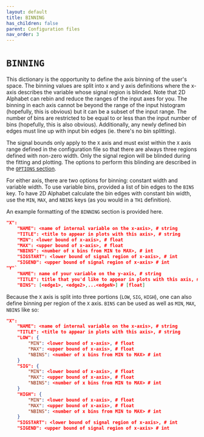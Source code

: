 ```yaml
---
layout: default
title: BINNING
has_children: false
parent: Configuration files
nav_order: 3
---
```


# **`BINNING`**
This dictionary is the opportunity to define the axis binning of the user's space.
The binning values are split into x and y axis definitions where the x-axis describes
the variable whose signal region is blinded. Note that 2D Alphabet can rebin
and reduce the ranges of the input axes for you. The binning in each axis cannot be
beyond the range of the input histogram (hopefully, this is obvious) but it can be a
subset of the input range. The number of bins are restricted to be equal to or less
than the input number of bins (hopefully, this is also obvious). Additionally, any newly
defined bin edges must line up with input bin edges (ie. there's no bin splitting).

The signal bounds only apply to the `X` axis and must exist within the `X` axis range
defined in the configuration file so that there are always three regions defined
with non-zero width. Only the signal region will be blinded during the fitting
and plotting. The options to perform this blinding are described in the [`OPTIONS` section](OPTIONS).

For either axis, there are two options for binning: constant width and variable width.
To use variable bins, provided a list of bin edges to the `BINS` key. To have 
2D Alphabet calculate the bin edges with constant bin width, use the `MIN`, `MAX`, and
`NBINS` keys (as you would in a `TH1` definition).



An example formatting of the `BINNING` section is provided here.

```json
"X":
    "NAME": <name of internal variable on the x-axis>, # string
    "TITLE": <title to appear in plots with this axis>, # string
    "MIN": <lower bound of x-axis>, # float
    "MAX": <upper bound of x-axis>, # float
    "NBINS": <number of x bins from MIN to MAX>, # int
    "SIGSTART": <lower bound of signal region of x-axis>, # int
    "SIGEND": <upper bound of signal region of x-axis> # int
"Y"`
    "NAME": name of your variable on the y-axis, # string
    "TITLE": title that you'd like to appear in plots with this axis, # string
    "BINS": [<edge1>, <edge2>,...<edgeN>] # [float]
```

Because the `X` axis is split into three portions (`LOW`, `SIG`, `HIGH`), one can also
define binning per region of the `X` axis. `BINS` can be used as well as `MIN`, `MAX`, `NBINS` like so:

```json
"X":
    "NAME": <name of internal variable on the x-axis>, # string
    "TITLE": <title to appear in plots with this axis>, # string
    "LOW": {
        "MIN": <lower bound of x-axis>, # float
        "MAX": <upper bound of x-axis>, # float
        "NBINS": <number of x bins from MIN to MAX> # int
    }
    "SIG": {
        "MIN": <lower bound of x-axis>, # float
        "MAX": <upper bound of x-axis>, # float
        "NBINS": <number of x bins from MIN to MAX> # int
    }
    "HIGH": {
        "MIN": <lower bound of x-axis>, # float
        "MAX": <upper bound of x-axis>, # float
        "NBINS": <number of x bins from MIN to MAX> # int
    }
    "SIGSTART": <lower bound of signal region of x-axis>, # int
    "SIGEND": <upper bound of signal region of x-axis> # int
```



